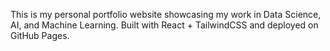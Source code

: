 This is my personal portfolio website showcasing my work in Data Science, AI, and Machine Learning.
Built with React + TailwindCSS and deployed on GitHub Pages.
